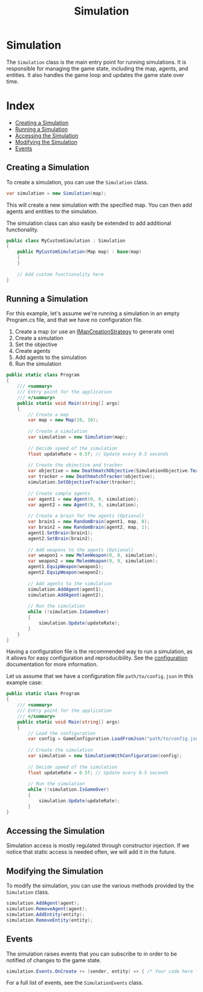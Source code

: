 ﻿---
title: Simulation
---

# Simulation

The `Simulation` class is the main entry point for running simulations. It is responsible for managing the game state, 
including the map, agents, and entities. It also handles the game loop and updates the game state over time.

# Index

- [Creating a Simulation](#creating-a-simulation)
- [Running a Simulation](#running-a-simulation)
- [Accessing the Simulation](#accessing-the-simulation)
- [Modifying the Simulation](#modifying-the-simulation)
- [Events](#events)

## Creating a Simulation

To create a simulation, you can use the `Simulation` class.

```csharp
var simulation = new Simulation(map);
```

This will create a new simulation with the specified map. You can then add agents and entities to the simulation.

The simulation class can also easily be extended to add additional functionality.

```csharp
public class MyCustomSimulation : Simulation
{
    public MyCustomSimulation(Map map) : base(map)
    {
    }
    
    // Add custom functionality here
}
```

## Running a Simulation

For this example, let's assume we're running a simulation in an empty Program.cs file, 
and that we have no configuration file.

1. Create a map (or use an [IMapCreationStrategy](https://faronbracy.github.io/RogueSharp/api/RogueSharp.MapCreation.html) to generate one)
2. Create a simulation
3. Set the objective
3. Create agents
4. Add agents to the simulation
5. Run the simulation

```csharp
public static class Program
{
    /// <summary>
    /// Entry point for the application
    /// </summary>
    public static void Main(string[] args)
    {
        // Create a map
        var map = new Map(10, 10);
        
        // Create a simulation
        var simulation = new Simulation(map);
        
        // Decide speed of the simulation
        float updateRate = 0.5f; // Update every 0.5 seconds
        
        // Create the objective and tracker
        var objective = new DeathmatchObjective(SimulationObjective.TeamDeathmatch, 2, 3);
        var tracker = new DeathmatchTracker(objective);
        simulation.SetObjectiveTracker(tracker);
        
        // Create sample agents
        var agent1 = new Agent(0, 0, simulation);
        var agent2 = new Agent(9, 9, simulation);
        
        // Create a brain for the agents (Optional)
        var brain1 = new RandomBrain(agent1, map, 0);
        var brain2 = new RandomBrain(agent2, map, 1);
        agent1.SetBrain(brain1);
        agent2.SetBrain(brain2);
        
        // Add weapons to the agents (Optional)
        var weapon1 = new MeleeWeapon(0, 0, simulation);
        var weapon2 = new MeleeWeapon(9, 9, simulation);
        agent1.EquipWeapon(weapon1);
        agent2.EquipWeapon(weapon2);
        
        // Add agents to the simulation
        simulation.AddAgent(agent1);
        simulation.AddAgent(agent2);
        
        // Run the simulation
        while (!simulation.IsGameOver)
        {
            simulation.Update(updateRate);
        }
    }
}
```

Having a configuration file is the recommended way to run a simulation, as it allows for easy configuration and 
reproducibility. See the [configuration](configuration.md) documentation for more information.

Let us assume that we have a configuration file `path/to/config.json` in this example case:

```csharp
public static class Program
{
    /// <summary>
    /// Entry point for the application
    /// </summary>
    public static void Main(string[] args)
    {
        // Load the configuration
        var config = GameConfiguration.LoadFromJson("path/to/config.json");
        
        // Create the simulation
        var simulation = new SimulationWithConfiguration(config);
        
        // Decide speed of the simulation
        float updateRate = 0.5f; // Update every 0.5 seconds
        
        // Run the simulation
        while (!simulation.IsGameOver)
        {
            simulation.Update(updateRate);
        }
}
```

## Accessing the Simulation

Simulation access is mostly regulated through constructor injection. 
If we notice that static access is needed often, we will add it in the future.

## Modifying the Simulation

To modify the simulation, you can use the various methods provided by the `Simulation` class.

```csharp
simulation.AddAgent(agent);
simulation.RemoveAgent(agent);
simulation.AddEntity(entity);
simulation.RemoveEntity(entity);
```

## Events

The simulation raises events that you can subscribe to in order to be notified of changes to the game state.

```csharp
simulation.Events.OnCreate += (sender, entity) => { /* Your code here */ };
```

For a full list of events, see the `SimulationEvents` class.